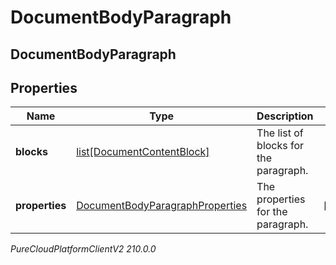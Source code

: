 # DocumentBodyParagraph

## DocumentBodyParagraph

## Properties

|Name | Type | Description | Notes|
|------------ | ------------- | ------------- | -------------|
| **blocks** | [list[DocumentContentBlock]](DocumentContentBlock) | The list of blocks for the paragraph. | |
| **properties** | [DocumentBodyParagraphProperties](DocumentBodyParagraphProperties) | The properties for the paragraph. | [optional] |



_PureCloudPlatformClientV2 210.0.0_
